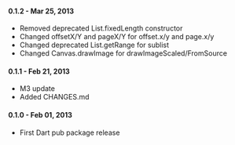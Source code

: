 
#### 0.1.2 - Mar 25, 2013

  * Removed deprecated List.fixedLength constructor
  * Changed offsetX/Y and pageX/Y for offset.x/y and page.x/y
  * Changed deprecated List.getRange for sublist
  * Changed Canvas.drawImage for drawImageScaled/FromSource  
  
#### 0.1.1 - Feb 21, 2013

  * M3 update
  * Added CHANGES.md

#### 0.1.0 - Feb 01, 2013

  * First Dart pub package release
